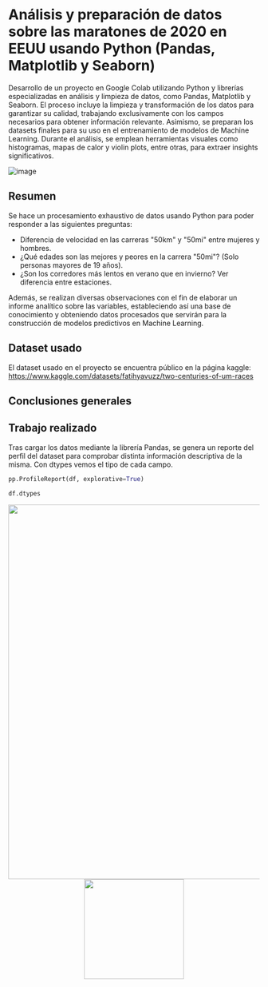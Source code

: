 # Análisis y preparación de datos sobre las maratones de 2020 en EEUU usando Python (Pandas, Matplotlib y Seaborn)
Desarrollo de un proyecto en Google Colab utilizando Python y librerías especializadas en análisis y limpieza de datos, como Pandas, Matplotlib y Seaborn. El proceso incluye la limpieza y transformación de los datos para garantizar su calidad, trabajando exclusivamente con los campos necesarios para obtener información relevante. Asimismo, se preparan los datasets finales para su uso en el entrenamiento de modelos de Machine Learning. Durante el análisis, se emplean herramientas visuales como histogramas, mapas de calor y violin plots, entre otras, para extraer insights significativos.

![image](https://github.com/user-attachments/assets/d9163db1-d7c8-482f-9ebd-0241d348beb5)


## Resumen
Se hace un procesamiento exhaustivo de datos usando Python para poder responder a las siguientes preguntas:

- Diferencia de velocidad en las carreras "50km" y "50mi" entre mujeres y hombres.
- ¿Qué edades son las mejores y peores en la carrera "50mi"? (Solo personas mayores de 19 años).
- ¿Son los corredores más lentos en verano que en invierno? Ver diferencia entre estaciones.

Además, se realizan diversas observaciones con el fin de elaborar un informe analítico sobre las variables, estableciendo así una base de conocimiento y obteniendo datos procesados que servirán para la construcción de modelos predictivos en Machine Learning.

## Dataset usado

El dataset usado en el proyecto se encuentra público en la página kaggle: https://www.kaggle.com/datasets/fatihyavuzz/two-centuries-of-um-races

## Conclusiones generales

## Trabajo realizado

Tras cargar los datos mediante la librería Pandas, se genera un reporte del perfil del dataset para comprobar distinta información descriptiva de la misma. Con dtypes vemos el tipo de cada campo.

```python
pp.ProfileReport(df, explorative=True)

df.dtypes
```


<p align="center">
  <img src="https://github.com/user-attachments/assets/03a74995-9885-48c9-b5ab-e20e5f608498" width="750">
  <img src="https://github.com/user-attachments/assets/d063286d-9c0e-4f8e-9976-9e3622a5db55" width="200">
</p>


